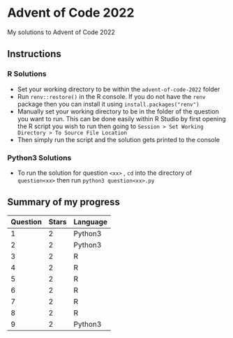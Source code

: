 # Advent of Code 2022
My solutions to Advent of Code 2022

## Instructions

### R Solutions
- Set your working directory to be within the `advent-of-code-2022` folder
- Run `renv::restore()` in the R console. If you do not have the `renv` package then you can install it using `install.packages("renv")`
- Manually set your working directory to be in the folder of the question you want to run. This can be done easily within R Studio by first opening the R script you wish to run then going to `Session > Set Working Directory > To Source File Location`
- Then simply run the script and the solution gets printed to the console

### Python3 Solutions
- To run the solution for question `<xx>` , `cd` into the directory of `question<xx>` then run `python3 question<xx>.py`

## Summary of my progress
| Question      | Stars | Language |
| ------------- | ------|------    |
| 1             | 2     | Python3  |
| 2             | 2     | Python3  |
| 3             | 2     | R        |
| 4             | 2     | R        |
| 5             | 2     | R        |
| 6             | 2     | R        |
| 7             | 2     | R        |
| 8             | 2     | R        |
| 9             | 2     | Python3  |

